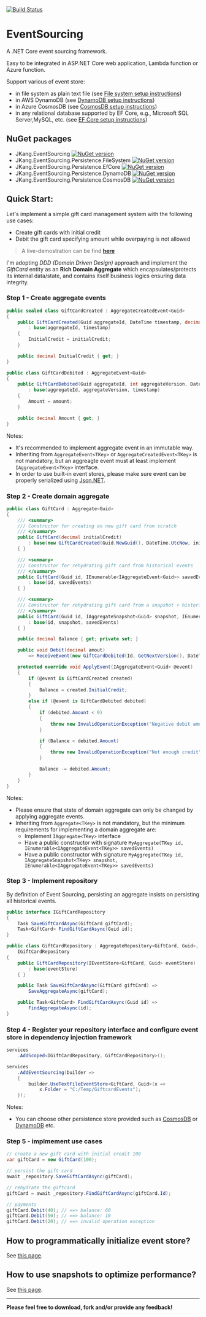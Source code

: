 [![Build Status](https://travis-ci.com/jacqueskang/EventSourcing.svg?branch=develop)](https://travis-ci.com/jacqueskang/EventSourcing)

# EventSourcing

A .NET Core event sourcing framework.

Easy to be integrated in ASP.NET Core web application, Lambda function or Azure function.

Support various of event store:
 - in file system as plain text file (see [File system setup instructions](doc/FileSystemSetup.md))
 - in AWS DynamoDB (see [DynamoDB setup instructions](doc/DynamoDBSetup.md))
 - in Azure CosmosDB (see [CosmosDB setup instructions](doc/CosmosDBSetup.md))
 - in any relational database supported by EF Core, e.g., Microsoft SQL Server,MySQL, etc. (see [EF Core setup instructions](doc/EfCoreSetup.md))

## NuGet packages
 - JKang.EventSourcing [![NuGet version](https://badge.fury.io/nu/JKang.EventSourcing.svg)](https://badge.fury.io/nu/JKang.EventSourcing)
 - JKang.EventSourcing.Persistence.FileSystem [![NuGet version](https://badge.fury.io/nu/JKang.EventSourcing.Persistence.FileSystem.svg)](https://badge.fury.io/nu/JKang.EventSourcing.Persistence.FileSystem)
 - JKang.EventSourcing.Persistence.EfCore [![NuGet version](https://badge.fury.io/nu/JKang.EventSourcing.Persistence.EfCore.svg)](https://badge.fury.io/nu/JKang.EventSourcing.Persistence.EfCore)
 - JKang.EventSourcing.Persistence.DynamoDB [![NuGet version](https://badge.fury.io/nu/JKang.EventSourcing.Persistence.DynamoDB.svg)](https://badge.fury.io/nu/JKang.EventSourcing.Persistence.DynamoDB)
 - JKang.EventSourcing.Persistence.CosmosDB [![NuGet version](https://badge.fury.io/nu/JKang.EventSourcing.Persistence.CosmosDB.svg)](https://badge.fury.io/nu/JKang.EventSourcing.Persistence.CosmosDB)

## Quick Start:

Let's implement a simple gift card management system with the following use cases:
 * Create gift cards with initial credit
 * Debit the gift card specifying amount while overpaying is not allowed

>
> A live-demostration can be find [__here__](https://jkang-event-sourcing.azurewebsites.net/)
>

I'm adopting *DDD (Domain Driven Design)* approach and implement the *GiftCard* entity as an **Rich Domain Aggregate** which encapsulates/protects its internal data/state, and contains itself business logics ensuring data integrity.

### Step 1 - Create aggregate events

```csharp
public sealed class GiftCardCreated : AggregateCreatedEvent<Guid>
{
    public GiftCardCreated(Guid aggregateId, DateTime timestamp, decimal initialCredit)
        : base(aggregateId, timestamp)
    {
        InitialCredit = initialCredit;
    }

    public decimal InitialCredit { get; }
}
```

```csharp
public class GiftCardDebited : AggregateEvent<Guid>
{
    public GiftCardDebited(Guid aggregateId, int aggregateVersion, DateTime timestamp, decimal amount)
        : base(aggregateId, aggregateVersion, timestamp)
    {
        Amount = amount;
    }

    public decimal Amount { get; }
}
```

Notes: 
 - It's recommended to implement aggregate event in an immutable way.
 - Inheriting from `AggregateEvent<TKey>` or `AggregateCreatedEvent<TKey>` is not mandatory, but an aggreagte event must at least implement  `IAggregateEvent<TKey>` interface.
 - In order to use built-in event stores, please make sure event can be properly serialized using [Json.NET](https://www.newtonsoft.com/json).

### Step 2 - Create domain aggregate

```csharp
public class GiftCard : Aggregate<Guid>
{
    /// <summary>
    /// Constructor for creating an new gift card from scratch
    /// </summary>
    public GiftCard(decimal initialCredit)
        : base(new GiftCardCreated(Guid.NewGuid(), DateTime.UtcNow, initialCredit))
    { }

    /// <summary>
    /// Constructor for rehydrating gift card from historical events
    /// </summary>
    public GiftCard(Guid id, IEnumerable<IAggregateEvent<Guid>> savedEvents)
        : base(id, savedEvents)
    { }

    /// <summary>
    /// Constructor for rehydrating gift card from a snapshot + historical events after the snapshot
    /// </summary>
    public GiftCard(Guid id, IAggregateSnapshot<Guid> snapshot, IEnumerable<IAggregateEvent<Guid>> savedEvents)
        : base(id, snapshot, savedEvents)
    { }

    public decimal Balance { get; private set; }

    public void Debit(decimal amout)
        => ReceiveEvent(new GiftCardDebited(Id, GetNextVersion(), DateTime.UtcNow, amout));

    protected override void ApplyEvent(IAggregateEvent<Guid> @event)
    {
        if (@event is GiftCardCreated created)
        {
            Balance = created.InitialCredit;
        }
        else if (@event is GiftCardDebited debited)
        {
            if (debited.Amount < 0)
            {
                throw new InvalidOperationException("Negative debit amout is not allowed.");
            }

            if (Balance < debited.Amount)
            {
                throw new InvalidOperationException("Not enough credit");
            }

            Balance -= debited.Amount;
        }
    }
}
```

Notes:
 - Please ensure that state of domain aggregate can only be changed by applying aggregate events. 
 - Inheriting from `Aggregate<TKey>` is not mandatory, but the minimum requirements for implementing a domain aggregate are:
   - Implement `IAggregate<TKey>` interface
   - Have a public constructor with signature `MyAggregate(TKey id, IEnumerable<IAggregateEvent<TKey>> savedEvents)`
   - Have a public constructor with signature `MyAggregate(TKey id, IAggregateSnapshot<TKey> snapshot, IEnumerable<IAggregateEvent<TKey>> savedEvents)`


### Step 3 - Implement repository

By definition of Event Sourcing, persisting an aggregate insists on persisting all historical events.

```csharp
public interface IGiftCardRepository
{
    Task SaveGiftCardAsync(GiftCard giftCard);
    Task<GiftCard> FindGiftCardAsync(Guid id);
}
```
    
```csharp
public class GiftCardRepository : AggregateRepository<GiftCard, Guid>, 
    IGiftCardRepository
{
    public GiftCardRepository(IEventStore<GiftCard, Guid> eventStore)
        : base(eventStore)
    { }

    public Task SaveGiftCardAsync(GiftCard giftCard) =>
        SaveAggregateAsync(giftCard);

    public Task<GiftCard> FindGiftCardAsync(Guid id) =>
        FindAggregateAsync(id);
}
```

### Step 4 - Register your repository interface and configure event store in dependency injection framework

```csharp
services
    .AddScoped<IGiftCardRepository, GiftCardRepository>();

services
    .AddEventSourcing(builder =>
    {
        builder.UseTextFileEventStore<GiftCard, Guid>(x =>
            x.Folder = "C:/Temp/GiftcardEvents");
    });
```

Notes:
 - You can choose other persistence store provided such as [CosmosDB](doc/CosmosDBSetup.md) or [DynamoDB](doc/DynamoDBSetup) etc.

### Step 5 - implmement use cases

```csharp
// create a new gift card with initial credit 100
var giftCard = new GiftCard(100);

// persist the gift card
await _repository.SaveGiftCardAsync(giftCard);

// rehydrate the giftcard
giftCard = await _repository.FindGiftCardAsync(giftCard.Id);

// payments
giftCard.Debit(40); // ==> balance: 60
giftCard.Debit(50); // ==> balance: 10
giftCard.Debit(20); // ==> invalid operation exception
```

## How to programmatically initialize event store?

See [this page](doc/StoreInitialization.md).

## How to use snapshots to optimize performance?

See [this page](doc/Snapshots.md).

---
__Please feel free to download, fork and/or provide any feedback!__
